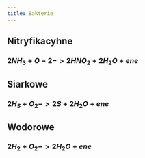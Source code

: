```yaml
---
title: Bakterie
---
```


## Nitryfikacyhne
### $2NH_3 + O-2 -> 2HNO_2 + 2H_2O + ene$
## Siarkowe
### $2 H_S + O_2 -> 2S + 2H_2O + ene$
## Wodorowe
### $2H_2 + O_2 -> 2H_2O + ene$
###
